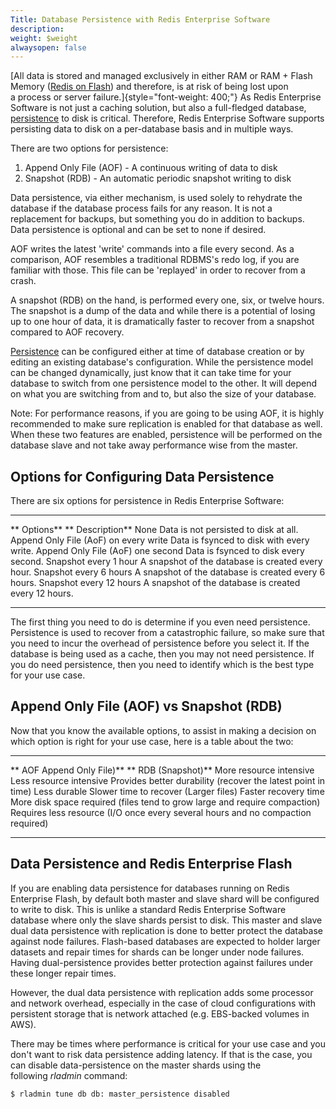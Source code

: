 ```yaml
---
Title: Database Persistence with Redis Enterprise Software
description: 
weight: $weight
alwaysopen: false
---
```

[All data is stored and managed exclusively in either RAM or RAM + Flash
Memory ([Redis on
Flash](/redis-enterprise-documentation/concepts-architecture/memory-architecture/redis-enterprise-flash/))
and therefore, is at risk of being lost upon a process or server
failure.]{style="font-weight: 400;"} As Redis Enterprise Software is not
just a caching solution, but also a full-fledged database,
[persistence](https://redislabs.com/redis-features/persistence) to disk
is critical. Therefore, Redis Enterprise Software supports persisting
data to disk on a per-database basis and in multiple ways.

There are two options for persistence:

1.  Append Only File (AOF) - A continuous writing of data to disk
2.  Snapshot (RDB) - An automatic periodic snapshot writing to disk

Data persistence, via either mechanism, is used solely to rehydrate the
database if the database process fails for any reason. It is not a
replacement for backups, but something you do in addition to backups.
Data persistence is optional and can be set to none if desired.

AOF writes the latest 'write' commands into a file every second. As a
comparison, AOF resembles a traditional RDBMS's redo log, if you are
familiar with those. This file can be 'replayed' in order to recover
from a crash.

A snapshot (RDB) on the hand, is performed every one, six, or twelve
hours. The snapshot is a dump of the data and while there is a potential
of losing up to one hour of data, it is dramatically faster to recover
from a snapshot compared to AOF recovery.

[Persistence](https://redislabs.com/redis-features/persistence) can be
configured either at time of database creation or by editing an existing
database's configuration. While the persistence model can be changed
dynamically, just know that it can take time for your database to switch
from one persistence model to the other. It will depend on what you are
switching from and to, but also the size of your database.

Note: For performance reasons, if you are going to be using AOF, it is
highly recommended to make sure replication is enabled for that database
as well. When these two features are enabled, persistence will be
performed on the database slave and not take away performance wise from
the master.

Options for Configuring Data Persistence
----------------------------------------

There are six options for persistence in Redis Enterprise Software:

  --------------------------------------- -------------------------------------------------------
  ** Options**                            ** Description**
  None                                    Data is not persisted to disk at all.
  Append Only File (AoF) on every write   Data is fsynced to disk with every write.
  Append Only File (AoF) one second       Data is fsynced to disk every second.
  Snapshot every 1 hour                   A snapshot of the database is created every hour.
  Snapshot every 6 hours                  A snapshot of the database is created every 6 hours.
  Snapshot every 12 hours                 A snapshot of the database is created every 12 hours.
  --------------------------------------- -------------------------------------------------------

The first thing you need to do is determine if you even need
persistence. Persistence is used to recover from a catastrophic failure,
so make sure that you need to incur the overhead of persistence before
you select it. If the database is being used as a cache, then you may
not need persistence. If you do need persistence, then you need to
identify which is the best type for your use case.

Append Only File (AOF) vs Snapshot (RDB)
----------------------------------------

Now that you know the available options, to assist in making a decision
on which option is right for your use case, here is a table about the
two:

  ---------------------------------------------------------------------------- ----------------------------------------------------------------------------------
  ** AOF Append Only File)**                                                   ** RDB (Snapshot)**
  More resource intensive                                                      Less resource intensive
  Provides better durability (recover the latest point in time)                Less durable
  Slower time to recover (Larger files)                                        Faster recovery time
  More disk space required (files tend to grow large and require compaction)   Requires less resource (I/O once every several hours and no compaction required)
  ---------------------------------------------------------------------------- ----------------------------------------------------------------------------------

Data Persistence and Redis Enterprise Flash
-------------------------------------------

If you are enabling data persistence for databases running on Redis
Enterprise Flash, by default both master and slave shard will be
configured to write to disk. This is unlike a standard Redis Enterprise
Software database where only the slave shards persist to disk. This
master and slave dual data persistence with replication is done to
better protect the database against node failures. Flash-based databases
are expected to holder larger datasets and repair times for shards can
be longer under node failures. Having dual-persistence provides better
protection against failures under these longer repair times.

However, the dual data persistence with replication adds some processor
and network overhead, especially in the case of cloud configurations
with persistent storage that is network attached (e.g. EBS-backed
volumes in AWS).

There may be times where performance is critical for your use case and
you don't want to risk data persistence adding latency. If that is the
case, you can disable data-persistence on the master shards using the
following *rladmin* command:

``` {style="border: 2px solid #ddd; background-color: #333; color: #fff; padding: 10px; -webkit-font-smoothing: auto;"}
$ rladmin tune db db: master_persistence disabled
```
